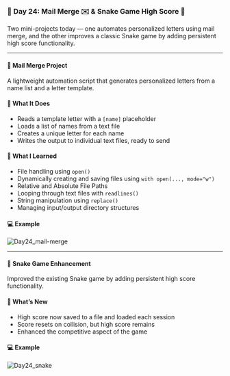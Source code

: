 ### 📅 Day 24: Mail Merge ✉️ & Snake Game High Score 🐍

Two mini-projects today — one automates personalized letters using mail merge, and the other improves a classic Snake game by adding persistent high score functionality.

---

#### 💌 Mail Merge Project

A lightweight automation script that generates personalized letters from a name list and a letter template.

#### 🧠 What It Does
- Reads a template letter with a `[name]` placeholder  
- Loads a list of names from a text file  
- Creates a unique letter for each name  
- Writes the output to individual text files, ready to send

#### 📝 What I Learned
- File handling using `open()`
- Dynamically creating and saving files using `with open(..., mode="w")`
- Relative and Absolute File Paths
- Looping through text files with `readlines()`  
- String manipulation using `replace()`  
- Managing input/output directory structures

#### 💻 Example
![Day24_mail-merge](https://github.com/user-attachments/assets/224e01d1-c2c9-43dd-b85e-fb2a004a5c5a)

---

#### 🐍 Snake Game Enhancement

Improved the existing Snake game by adding persistent high score functionality.

#### 🔧 What’s New
- High score now saved to a file and loaded each session  
- Score resets on collision, but high score remains  
- Enhanced the competitive aspect of the game

#### 💻 Example
![Day24_snake](https://github.com/user-attachments/assets/28ff755d-66ac-496d-ad47-bba61e261799)

